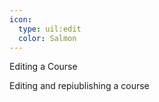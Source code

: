 ```yaml
---
icon: 
  type: uil:edit
  color: Salmon
---
```

Editing a Course

Editing and repiublishing a course